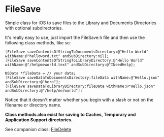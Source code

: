 FileSave
========

Simple class for iOS to save files to the Library and Documents Directories with optional subdirectories.

It's really easy to use, just import the FileSave.h file and then use the following class methods, like so:


    [FileSave saveContentsOfStringToDocumentsDirectory:@"Hello World" withName:@"helloword.txt" andSubDirectory:nil];
    [FileSave saveContentsOfStringToLibraryDirectory:@"Hello World" withName:@"/helpmeworld.text" andSubDirectory:@"INeedHelp];
    
    NSData *fileData = // your data;
    [FileSave saveDataToDocumentsDirectory:fileData withName:@"Hello.json" andSubDirectory:@"hero"];
    [FileSave saveDataToLibraryDirectory:fileData withName:@"Hello.json" andSubDirectory:@"/help/me/world"];

Notice that it doesn't matter whether you begin with a slash or not on the filename or directory name.

<b>Class methods also exist for saving to Caches, Temporary and Application Support directories.</b>

See companion class: [FileDelete](https://github.com/sketchytech/FileDelete)
